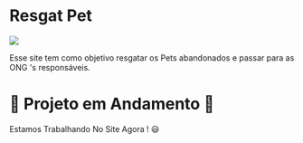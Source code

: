 # Resgat Pet
<p align="left">
<img src="http://img.shields.io/static/v1?label=STATUS&message=EM%20DESENVOLVIMENTO&color=GREEN&style=for-the-badge"/>
</p>
<p> Esse site tem como objetivo resgatar os Pets abandonados e passar para as ONG 's responsáveis. </p>

# 🐶 Projeto em Andamento 🐶
<p>Estamos Trabalhando No Site Agora ! 😃 </p> 
